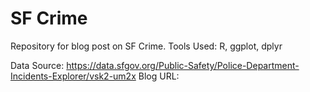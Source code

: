 # SF Crime
Repository for blog post on SF Crime. Tools Used: R, ggplot, dplyr 

Data Source: https://data.sfgov.org/Public-Safety/Police-Department-Incidents-Explorer/vsk2-um2x
Blog URL: 
